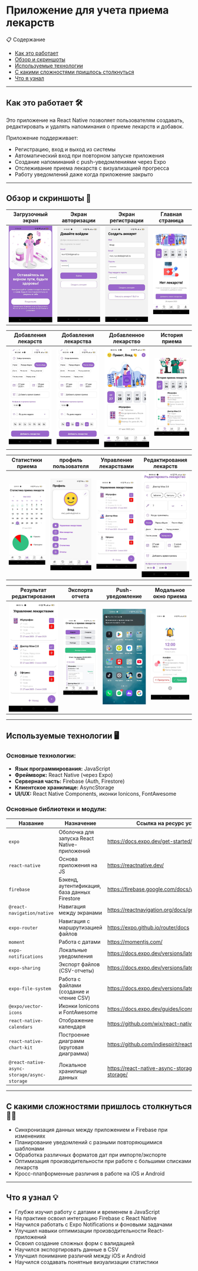 # Приложение для учета приема лекарств

📋 Содержание
- [Как это работает](#как-это-работает)
- [Обзор и скриншоты](#обзор-и-скриншоты)
- [Используемые технологии](#используемые-технологии)
- [С какими сложностями пришлось столкнуться](#с-какими-сложностями-пришлось-столкнуться)
- [Что я узнал](#что-я-узнал)

---

## Как это работает 🛠️

Это приложение на React Native позволяет пользователям создавать, редактировать и удалять напоминания о приеме лекарств и добавок.

Приложение поддерживает:
- Регистрацию, вход и выход из системы
- Автоматический вход при повторном запуске приложения
- Создание напоминаний с push-уведомлениями через Expo
- Отслеживание приема лекарств с визуализацией прогресса
- Работу уведомлений даже когда приложение закрыто

---

## Обзор и скриншоты 📸

| Загрузочный экран| Экран авторизации | Экран регистрации | Главная страница|
|:-------------------------:|:-------------------------:|:-------------------------:|:-------------------------:|
|<img src="./assets/screenshots/Loading_screen.jpg" width="200" />|<img src="./assets/screenshots/login.jpg" width="200" />|<img src="./assets/screenshots/registration.jpg" width="200" />|<img src="./assets/screenshots/no_medications.jpg" width="200" />|

| Добавления лекарств | Добавления лекарства | Добавленное лекарство | История приема|
|:-------------------------:|:-------------------------:|:-------------------------:|:-------------------------:|
|<img src="./assets/screenshots/add_medications_1.jpg" width="200" />|<img src="./assets/screenshots/add_medications_2.jpg" width="200" />|<img src="./assets/screenshots/Added_medicine.jpg" width="200" />|<img src="./assets/screenshots/drug_history.jpg" width="200" />|

| Статистики приема | профиль пользователя | Управление лекарствами | Редактирования лекарств|
|:-------------------------:|:-------------------------:|:-------------------------:|:-------------------------:|
|<img src="./assets/screenshots/medicine_statistics.jpg" width="200" />|<img src="./assets/screenshots/profile.jpg" width="200" />|<img src="./assets/screenshots/medication_management.jpg" width="200" />|<img src="./assets/screenshots/editing_medications.jpg" width="200" />|

| Результат редактирования| Экспорта отчета | Push-уведомление | Модальное окно приема|
|:-------------------------:|:-------------------------:|:-------------------------:|:-------------------------:|
|<img src="./assets/screenshots/result_after_editing.jpg" width="200" />|<img src="./assets/screenshots/export_report.jpg" width="200" />|<img src="./assets/screenshots/push_notification.jpg" width="200" />|<img src="./assets/screenshots/modal_action.jpg" width="200" />|

---

## Используемые технологии 🖥️

### Основные технологии:
- **Язык программирования:** JavaScript
- **Фреймворк:** React Native (через Expo)
- **Серверная часть:** Firebase (Auth, Firestore)
- **Клиентское хранилище:** AsyncStorage
- **UI/UX:** React Native Components, иконки Ionicons, FontAwesome

### Основные библиотеки и модули:

| Название                            | Назначение                                      | Ссылка на ресурс установки                                         |
|-------------------------------------|-------------------------------------------------|--------------------------------------------------------------------|
| `expo`                              | Оболочка для запуска React Native-приложений    | https://docs.expo.dev/get-started/installation/                    |
| `react-native`                      | Основа приложения на JS                         | https://reactnative.dev/                                           |
| `firebase`                          | Бэкенд, аутентификация, база данных Firestore   | https://firebase.google.com/docs/web/setup                         |
| `@react-navigation/native`          | Навигация между экранами                        | https://reactnavigation.org/docs/getting-started/                  |
| `expo-router`                       | Навигация с маршрутизацией файлов               | https://expo.github.io/router/docs                                 |
| `moment`                            | Работа с датами                                 | https://momentjs.com/                                              |
| `expo-notifications`                | Локальные уведомления                           | https://docs.expo.dev/versions/latest/sdk/notifications/           |
| `expo-sharing`                      | Экспорт файлов (CSV-отчеты)                     | https://docs.expo.dev/versions/latest/sdk/sharing/                 |
| `expo-file-system`                  | Работа с файлами (создание и чтение CSV)        | https://docs.expo.dev/versions/latest/sdk/filesystem/              |
| `@expo/vector-icons`                | Иконки Ionicons и FontAwesome                   | https://docs.expo.dev/guides/icons/                                |
| `react-native-calendars`            | Отображение календаря                           | https://github.com/wix/react-native-calendars                      |
| `react-native-chart-kit`            | Построение диаграмм (круговая диаграмма)        | https://github.com/indiespirit/react-native-chart-kit              |
| `@react-native-async-storage/async-storage` | Локальное хранилище данных              | https://react-native-async-storage.github.io/async-storage/        |

---

## С какими сложностями пришлось столкнуться 💪🏻

- Синхронизация данных между приложением и Firebase при изменениях
- Планирование уведомлений с разными повторяющимися шаблонами
- Обработка различных форматов дат при импорте/экспорте
- Оптимизация производительности при работе с большими списками лекарств
- Кросс-платформенные различия в работе на iOS и Android

---

## Что я узнал 💡

- Глубже изучил работу с датами и временем в JavaScript
- На практике освоил интеграцию Firebase с React Native
- Научился работать с Expo Notifications и фоновыми задачами
- Улучшил навыки оптимизации производительности React-приложений
- Освоил создание сложных форм с валидацией
- Научился экспортировать данные в CSV
- Улучшил понимание различий между iOS и Android
- Научился создавать понятные визуализации статистики
